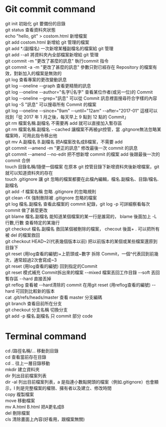 # Git commit command

<html>
  <body>
    <div style="font-size=20px;">
      <div></div>
      <div></div>
      <div>git init 初始化 git 要備份的目錄</div>
      <div>git status 查看資料夾狀態</div>
      <div>echo "hello, git" > costom.html 新增檔案</div>
      <div>git add costom.html 新增給 git 管理的檔案</div>
      <div>git add *.(副檔名) 一次新增某種副檔名的檔案給 git 管理</div>
      <div>git add --all 將資料夾內全部檔案新增給 git 管理</div>
      <div>git commit -m "更改了甚麼的訊息" 執行commit 指令</div>
      <div>git commit -a -m "更改了甚麼的訊息" 參數只對已經存在 Repository 的檔案有效，對新加入的檔案是無效的</div>
      <div>git log 查看專案的更改變動訊息</div>
      <div>git log --oneline --graph 查看更精簡的訊息</div>
      <div>git log --oneline --author="名字\|名字" 查看某位作者(或另一位)的 Commit</div>
      <div>git log --oneline --grep="訊息" 可以從 Commit 訊息裡面搜尋符合字樣的內容</div>
      <div>git log -S "訊息" 可以搜尋所有 Commit 的檔案</div>
      <div>git log --oneline --since="9am" --until="12am" --after="2017-01" 這樣可以找到「從 2017 年 1 月之後，每天早上 9 點到 12 點的 Commit」</div>
      <div>git rm 檔案名稱.副檔名 不需要再 add 就可以直接加入暫存區</div>
      <div>git rm 檔案名稱.副檔名 --cached 讓檔案不再被git控管，當 .gitgnore無法忽略某檔案時，可用此指令移出他</div>
      <div>git mv A.副檔名 B.副檔名 把A檔案改名成B檔案，不需要 add</div>
      <div>git commit --amend -m "更正的訊息" 修改最後一次 commit 的訊息</div>
      <div>git commit --amend --no-edit 把不想新增 commit 的檔案 add 後跟最後一次的 commit 合併</div>
      <div>touch 目錄名稱/隨便一個檔案 在原本 git 控管目錄下新增資料夾後新增檔案，git 就可以知道資料夾的存在</div>
      <div>touch .gitignore 讓 git 忽略的檔案都要在此檔內編輯，檔名.副檔名、目錄/檔名.副檔名</div>
      <div>git add -f 檔案名稱 忽略 .gitignore 的忽略規則</div>
      <div>git clean -fX 強制刪除被 .gitignore 忽略的檔案</div>
      <div>git log 檔名.副檔名 查看此檔案的 commit 紀錄，git log -p 可詳細察看每次 commit 做了甚麼更改</div>
      <div>git blame 檔名.副檔名 能知道某個檔案的某一行是誰寫的， blame 後面加上 -L 行數,行數 查看特定的某幾行</div>
      <div>git checkout 檔名.副檔名 救回某個被刪除的檔案， checout 後面+ . 可以把所有被 del 的檔案救回</div>
      <div>git checkout HEAD~2(代表幾個版本以前) 把以前版本的某個或某些檔案還原到目錄下</div>
      <div>git reset (用log查看的編號)+上箭頭或~數字 拆除 Commit，一個^代表回到前幾次，通常超過2次會寫成~3</div>
      <div>git reset (用log查看的編號) 回到指定的Commit</div>
      <div>git reset 模式補充 Commit拆出來的檔案 --mixed 檔案丟回工作目錄 --soft 丟回暫存區 --hard 直接丟掉</div>
      <div>git reflog 查看被 --hard清除的 commit 在用git reset (用reflog查看的編號) --hard 可回到比較新的版本</div>
      <div>cat .git/refs/heads/master 查看 master 分支編碼</div>
      <div>git branch 查看目前所在分支</div>
      <div>git checkout 分支名稱 切換分支</div>
      <div>git add -p 檔名.副檔名 只 commit 部分 code</div>
      <div></div>
      <div></div>
      <div></div>
      <div></div>
      <div></div>
      <div></div>
      <div></div>
      <div></div>
      <div></div>
      <div></div>
      <div></div>
      <div></div>
      <div></div>
      <div></div>
      <div></div>
      <div></div>
      <div></div>
      <div></div>
    </div>
  </body>
</html>

# Terminal command

<html>
  <body>
    <div style="font-size=20px;">
      <div>cd /路徑名稱/... 移動到目錄</div>
      <div>cd 查看當前存在目錄</div>
      <div>cd .. 往上一層目錄移動</div>
      <div>mkdir 建立資料夾</div>
      <div>dir 列出目前檔案列表</div>
      <div>dir -al 列出目前檔案列表，a 是指連小數點開頭的檔案（例如.gitignore）也會顯示，l 則是完整檔案的權限、擁有者以及建立、修改時間</div>
      <div>copy 複製檔案</div>
      <div>move 移動檔案</div>
      <div>mv A.html B.html 把A更名成B</div>
      <div>del 刪除檔案</div>
      <div>cls 清除畫面上內容(好看用，跟檔案無關)</div>
    </div>
  </body>
</html>
